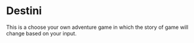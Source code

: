 # Destini 

This is a choose your own adventure game in which the story of game will change based on your input.
